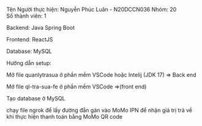 Tên Người thực hiện: Nguyễn Phúc Luân - N20DCCN036
Nhóm: 20       
Số thành viên: 1

Backend: Java Spring Boot

Frontend: ReactJS

Database: MySQL

Hướng dẫn setup:

Mở file quanlytrasua ở phần mềm VSCode hoặc Intelij (JDK 17) => Back end

Mở file ql-tra-sua-fe ở phần mềm VSCode =>(front end)

Tạo database ở MySQL

chạy file ngrok để lấy đường đẫn gán vào MoMo IPN để nhận giá trị trả về khi thực hiện thanh toán bằng MoMo QR code
